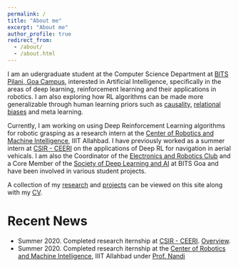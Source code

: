 ```yaml
---
permalink: /
title: "About me"
excerpt: "About me"
author_profile: true
redirect_from: 
  - /about/
  - /about.html
---
```


I am an udergraduate student at the Computer Science Department at [BITS Pilani, Goa Campus](https://www.bits-pilani.ac.in/goa/), interested in Artificial Intelligence, specifically in the areas of deep learning, reinforcement learning and their applications in robotics. I am also exploring how RL algorithms can be made more generalizable through human learning priors such as [causality](https://github.com/threewisemonkeys-as/causal-rl), [relational biases](https://github.com/threewisemonkeys-as/relational-rl) and meta learning.

Currently, I am working on using Deep Reinforcement Learning algorithms for robotic grasping as a research intern at the [Center of Robotics and Machine Intelligence](https://robita.iiita.ac.in/), IIIT Allahbad. I have previously worked as a summer intern at [CSIR - CEERI](https://www.ceeri.res.in/) on the applications of Deep RL for navigation in aerial vehicals. I am also the Coordinator of the [Electronics and Robotics Club](http://erc-bpgc.github.io/) and a Core Member of the [Society of Deep Learning and AI](https://www.saidl.in/) at BITS Goa and have been involved in various student  projects.

A collection of my [research](../research) and [projects](../projects) can be viewed on this site along with my [CV](../files/Atharv_Sonwane_CV.pdf).

# Recent News

- Summer 2020. Completed research iternship at [CSIR - CEERI](ceeri.res.in). [Overview](../projects/drone_automation).
- Summer 2020. Completed research iternship at the [Center of Robotics and Machine Intelligence](https://robita.iiita.ac.in/), IIIT Allahbad under [Prof. Nandi](https://sites.google.com/site/gcnandi/)
